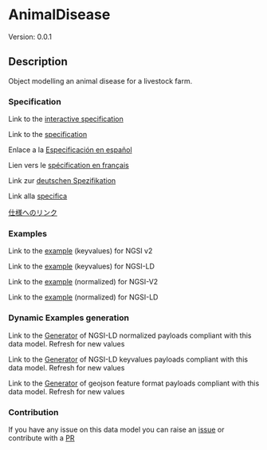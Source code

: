 # AnimalDisease
Version: 0.0.1

## Description 

Object modelling an animal disease for a livestock farm.
### Specification

Link to the [interactive specification](https://swagger.lab.fiware.org/?url=https://smart-data-models.github.io/dataModel.Agrifood/AnimalDisease/swagger.yaml)

Link to the [specification](https://github.com/smart-data-models/dataModel.Agrifood/blob/master/AnimalDisease/doc/spec.md)

Enlace a la [Especificación en español](https://github.com/smart-data-models/dataModel.Agrifood/blob/master/AnimalDisease/doc/spec_ES.md)

Lien vers le [spécification en français](https://github.com/smart-data-models/dataModel.Agrifood/blob/master/AnimalDisease/doc/spec_FR.md)

Link zur [deutschen Spezifikation](https://github.com/smart-data-models/dataModel.Agrifood/blob/master/AnimalDisease/doc/spec_DE.md)

Link alla [specifica](https://github.com/smart-data-models/dataModel.Agrifood/blob/master/AnimalDisease/doc/spec_IT.md)

[仕様へのリンク](https://github.com/smart-data-models/dataModel.Agrifood/blob/master/AnimalDisease/doc/spec_JA.md)
### Examples

Link to the [example](https://smart-data-models.github.io/dataModel.Agrifood/AnimalDisease/examples/example.json) (keyvalues) for NGSI v2

Link to the [example](https://smart-data-models.github.io/dataModel.Agrifood/AnimalDisease/examples/example.jsonld) (keyvalues) for NGSI-LD

Link to the [example](https://smart-data-models.github.io/dataModel.Agrifood/AnimalDisease/examples/example-normalized.json) (normalized) for NGSI-V2

Link to the [example](https://smart-data-models.github.io/dataModel.Agrifood/AnimalDisease/examples/example-normalized.jsonld) (normalized) for NGSI-LD
### Dynamic Examples generation

Link to the [Generator](https://smartdatamodels.org/extra/ngsi-ld_generator.php?schemaUrl=https://raw.githubusercontent.com/smart-data-models/dataModel.Agrifood/master/AnimalDisease/schema.json&email=info@smartdatamodels.org) of NGSI-LD normalized payloads compliant with this data model. Refresh for new values

Link to the [Generator](https://smartdatamodels.org/extra/ngsi-ld_generator_keyvalues.php?schemaUrl=https://raw.githubusercontent.com/smart-data-models/dataModel.Agrifood/master/AnimalDisease/schema.json&email=info@smartdatamodels.org) of NGSI-LD keyvalues payloads compliant with this data model. Refresh for new values

Link to the [Generator](https://smartdatamodels.org/extra/geojson_features_generator.php?schemaUrl=https://raw.githubusercontent.com/smart-data-models/dataModel.Agrifood/master/AnimalDisease/schema.json&email=info@smartdatamodels.org) of geojson feature format payloads compliant with this data model. Refresh for new values
### Contribution

 If you have any issue on this data model you can raise an [issue](https://github.com/smart-data-models/dataModel.Agrifood/issues)  or contribute with a [PR](https://github.com/smart-data-models/dataModel.Agrifood/pulls)